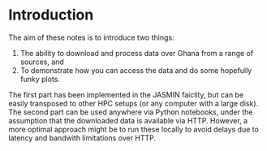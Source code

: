 # Introduction

The aim of these notes is to introduce two things:

1. The ability to download and process data over Ghana from a range of sources, and
2. To demonstrate how you can access the data and do some hopefully funky plots.

The first part has been implemented in the JASMIN faiclity, but can be easily transposed to other HPC setups (or any computer with a large disk). The second part can be used anywhere via Python notebooks, under the assumption that the downloaded data is available via HTTP. However, a more optimal approach might be to run these locally to avoid delays due to latency and bandwith limitations over HTTP.

